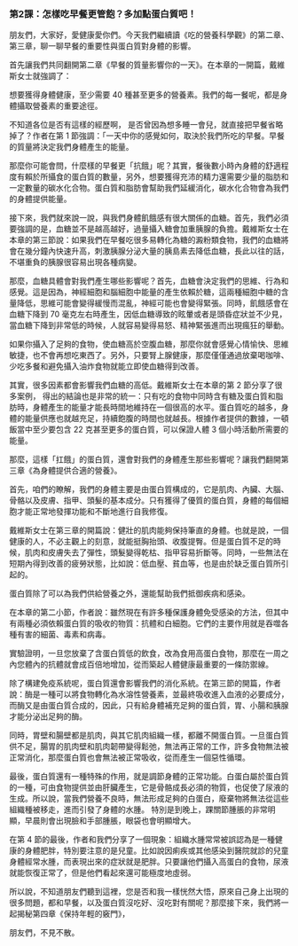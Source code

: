 ### 第2課：怎樣吃早餐更管飽？多加點蛋白質吧！

朋友們，大家好，愛健康愛你們。今天我們繼續讀《吃的營養科學觀》的第二章、第三章，聊一聊早餐的重要性與蛋白質對身體的影響。

首先讓我們共同翻開第二章《早餐的質量影響你的一天》。在本章的一開篇，戴維斯女士就強調了：

想要獲得身體健康，至少需要 40 種甚至更多的營養素。我們的每一餐呢，都是身體攝取營養素的重要途徑。

不知道各位是否有這樣的經歷啊， 是否曾因為想多睡一會兒，就直接把早餐省略掉了？作者在第 1 節強調：「一天中你的感覺如何，取決於我們所吃的早餐。早餐的質量將決定我們身體產生的能量。

那麼你可能會問，什麼樣的早餐更「抗餓」呢？其實，餐後數小時內身體的舒適程度有賴於所攝食的蛋白質的數量，另外，想要獲得充沛的精力還需要少量的脂肪和一定數量的碳水化合物。蛋白質和脂肪會幫助我們延緩消化，碳水化合物會為我們的身體提供能量。

接下來，我們就來說一說，與我們身體飢餓感有很大關係的血糖。首先，我們必須要強調的是，血糖並不是越高越好，過量攝入糖會加重胰腺的負擔。戴維斯女士在本章的第三節說：如果我們在早餐吃很多易轉化為糖的澱粉類食物，我們的血糖將會在幾分鐘內快速升高，刺激胰腺分泌大量的胰島素去降低血糖，長此以往的話，不堪重負的胰腺很容易出現各種病變。

那麼，血糖具體會對我們產生哪些影響呢？首先，血糖會決定我們的思維、行為和感覺。這是因為，神經細胞和腦細胞中能量的產生依賴於糖，這兩種細胞中糖的含量降低，思維可能會變得緩慢而混亂，神經可能也會變得緊張。同時，飢餓感會在血糖下降到 70 毫克左右時產生，因低血糖導致的眩暈或者是頭昏症狀並不少見，當血糖下降到非常低的時候，人就容易變得易怒、精神緊張進而出現瘋狂的舉動。

如果你攝入了足夠的食物，使血糖高於空腹血糖，那麼你就會感覺心情愉快、思維敏捷，也不會再想吃東西了。另外，只要腎上腺健康，那麼僅僅通過放棄喝咖啡、少吃多餐和避免攝入油炸食物就能立即使血糖得到改善。

其實，很多因素都會影響我們血糖的高低。戴維斯女士在本章的第 2 節分享了很多案例， 得出的結論也是非常的統一：只有吃的食物中同時含有糖及蛋白質和脂肪時，身體產生的能量才能長時間地維持在一個很高的水平。蛋白質吃的越多，身體的能量供應也就越充足，持續飽腹的時間也就越長。根據作者提供的數據，一頓飯當中至少要包含 22 克甚至更多的蛋白質，可以保證人體 3 個小時活動所需要的能量。

那麼，這樣「扛餓」的蛋白質，還會對我們的身體產生那些影響呢？讓我們翻開第三章《為身體提供合適的營養》。

首先，咱們的瞭解，我們的身體主要是由蛋白質構成的，它是肌肉、內臟、大腦、骨骼以及皮膚、指甲、頭髮的基本成分。只有獲得了優質的蛋白質，身體的每個細胞才能正常地發揮功能和不斷地進行自我修復。

戴維斯女士在第三章的開篇說：健壯的肌肉能夠保持筆直的身體。也就是說，一個健康的人，不必主觀上的刻意，就能挺胸抬頭、收腹提臀。但是蛋白質不足的時候，肌肉和皮膚失去了彈性，頭髮變得乾枯、指甲容易折斷等。同時，一些無法在短期內得到改善的疲勞狀態，比如說：低血壓、貧血等，也是由於缺乏蛋白質所引起的。

蛋白質除了可以為我們供給營養之外，還能幫助我們抵御疾病和感染。

在本章的第二小節，作者說：雖然現在有許多種保護身體免受感染的方法，但其中有兩種必須依賴蛋白質的吸收的物質：抗體和白細胞。它們的主要作用就是吞噬各種有害的細菌、毒素和病毒。

實驗證明，一旦您放棄了含蛋白質低的飲食，改為食用高蛋白食物，那麼在一周之內您體內的抗體就會成百倍地增加，從而築起人體健康最重要的一條防禦線。

除了構建免疫系統呢，蛋白質還會影響我們的消化系統。在第三節的開篇，作者說：酶是一種可以將食物轉化為水溶性營養素，並最終吸收進入血液的必要成分，而酶又是由蛋白質合成的，因此，只有給身體補充足夠的蛋白質，胃、小腸和胰腺才能分泌出足夠的酶。

同時，胃壁和腸壁都是肌肉，與其它肌肉組織一樣，都離不開蛋白質。一旦蛋白質供不足，腸胃的肌肉壁和肌肉韌帶變得鬆弛，無法再正常的工作，許多食物無法被正常消化，那麼蛋白質也會無法被正常吸收，從而產生一個惡性循環。

最後，蛋白質還有一種特殊的作用，就是調節身體的正常功能。白蛋白屬於蛋白質的一種，可由食物提供並由肝臟產生，它是骨骼成長必須的物質，也促使了尿液的生成。所以說，當我們營養不良時，無法形成足夠的白蛋白，廢棄物將無法從這些組織種被移走，進而引發了身體的水腫。 特別是到晚上，踝關節腫脹的非常明顯，早晨則會出現臉和手部腫脹，眼袋也會明顯增大。

在第 4 節的最後，作者和我們分享了一個現象：組織水腫常常被誤認為是一種健康的身體肥胖，特別要注意的是兒童。比如說因痢疾或其他感染到醫院就診的兒童身體經常水腫，而表現出來的症狀就是肥胖。只要讓他們攝入高蛋白的食物，尿液就能恢復正常了，但是他們看起來還可能極度地虛弱。

所以說，不知道朋友們聽到這裡，您是否和我一樣恍然大悟，原來自己身上出現的很多問題，都和早餐，以及蛋白質沒吃好、沒吃對有關呢？那麼接下來，我們將一起揭秘第四章《保持年輕的竅門》，

朋友們，不見不散。